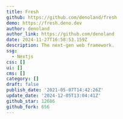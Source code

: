 ```yaml
---
title: Fresh
github: https://github.com/denoland/fresh
demo: https://fresh.deno.dev
author: denoland
author_link: https://github.com/denoland
date: 2024-11-27T16:58:53.159Z
description: The next-gen web framework.
ssg:
  - Nextjs
css: []
ui: []
cms: []
category: []
draft: false
publish_date: '2021-05-07T14:42:26Z'
update_date: '2024-12-05T13:04:41Z'
github_star: 12686
github_fork: 656
---
```

